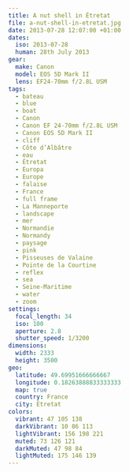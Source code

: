 ```yaml
---
title: A nut shell in Étretat
file: a-nut-shell-in-etretat.jpg
date: 2013-07-28 12:07:00 +01:00
dates:
  iso: 2013-07-28
  human: 28th July 2013
gear:
  make: Canon
  model: EOS 5D Mark II
  lens: EF24-70mm f/2.8L USM
tags:
  - bateau
  - blue
  - boat
  - Canon
  - Canon EF 24-70mm f/2.8L USM
  - Canon EOS 5D Mark II
  - cliff
  - Côte d’Albâtre
  - eau
  - Étretat
  - Europa
  - Europe
  - falaise
  - France
  - full frame
  - La Manneporte
  - landscape
  - mer
  - Normandie
  - Normandy
  - paysage
  - pink
  - Pisseuses de Valaine
  - Pointe de la Courtine
  - reflex
  - sea
  - Seine-Maritime
  - water
  - zoom
settings:
  focal_length: 34
  iso: 100
  aperture: 2.8
  shutter_speed: 1/3200
dimensions:
  width: 2333
  height: 3500
geo:
  latitude: 49.69951666666667
  longitude: 0.18263888833333333
  map: true
  country: France
  city: Étretat
colors:
  vibrant: 47 105 138
  darkVibrant: 10 86 113
  lightVibrant: 156 198 221
  muted: 73 126 121
  darkMuted: 47 98 84
  lightMuted: 175 146 139
---
```



